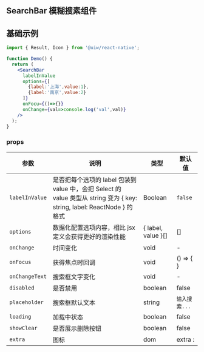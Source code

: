 SearchBar 模糊搜素组件
---

## 基础示例

```jsx
import { Result, Icon } from '@uiw/react-native';

function Demo() {
  return (
    <SearchBar 
      labelInValue 
      options={[
        {label:'上海',value:1},
        {label:'南京',value:2}
      ]} 
      onFocu={()=>{}}  
      onChange={val=>console.log('val',val)} 
    />
  );
}
```

### props

| 参数                 | 说明         | 类型    | 默认值  |
| -------------------- | ------------ | ------- | ------- |
| `labelInValue`           |是否把每个选项的 label 包装到 value 中，会把 Select 的 value 类型从 string 变为 { key: string, label: ReactNode } 的格式       | Boolean | `false` |
| `options`            | 数据化配置选项内容，相比 jsx 定义会获得更好的渲染性能  | { label, value }[] | [] |
| `onChange`           | 时间变化     | void    | -       |
| `onFocus` | 获得焦点时回调   | void    | () => { }       |
| `onChangeText` | 搜索框文字变化   | void    | -       |
| `disabled` | 是否禁用   | boolean    | false       |
| `placeholder` | 	搜索框默认文本   | string    | `输入搜索...`       |
| `loading` | 加载中状态   | boolean    | false      |
| `showClear` | 是否展示删除按钮   | boolean    | false      |
| `extra` | 图标   | dom    | extra : <Icon name="right" size={20} color="#A19EA0" /> |

